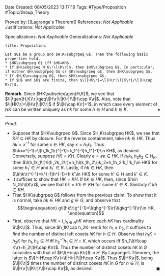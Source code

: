 <div class="topSpace"></div>

Date Created: 08/05/2023 13:17:19
Tags: #Type/Proposition #Topic/Group_Theory

Proved by: [[Lagrange's Theorem]]
References: <i>Not Applicable</i>
Justifications: <i>Not Applicable</i>

Specializations: <i>Not Applicable</i>
Generalizations: <i>Not Applicable</i>

``` ad-Proposition
title: Proposition.

Let $G$ be a group and $H,K\subgrpeq G$. Then the following basic properties hold.
* $HK\subgrpeq G$ iff $HK=KH$.
* If $H\subgrpeq N_G\!\l(K\r)$, then $HK\subgrpeq G$. In particular, if either $H\nsubgrpeq G$ or $K\nsubgrpeq G$, then $HK\subgrpeq G$.
* If $H,K\nsubgrpeq G$, then $HK\nsubgrpeq G$.
* If $H$ and $K$ are finite, then $\l|HK\r|=\l|H\r|\l|K\r|/\l|H\cap K\r|$.

```

<b>Remark.</b> Since $HK\subseteq\gen{H,K}$, we see that $\l|\gen{H,K}\r|\geq\l|H\r|\l|K\r|/\l|H\cap K\r|$. Also, note that $\l|HK\r|=\l|H\r|\l|K\r|$ if $\l|H\cap K\r|=1$, in which case every element of $HK$ can be written uniquely as $hk$ for some $h\in H$ and $k\in K$.<span style="float:right;">$\blacklozenge$</span>

---

<i>Proof.</i>
* Suppose that $HK\subgrpeq G$. Since $H,K\subgrpeq HK$, we see that $KH\subseteq HK$ by closure. For the reverse containment, take $hk\in HK$. Thus $hk=x^{-1}$ for some $x\in HK$, say $x=h_1k_1$. Thus $hk=x^{-1}=\l(h_1k_1\r)^{-1}=k_1^{-1}h_1^{-1}\in KH$, as desired. Conversely, suppose $HK=KH$. Clearly $e=ee\in HK$. If $h_1k_1,h_2k_2\in H_K$, then $\l(h_1k_1\r)\l(h_2k_2\r)=h_1\l(k_1h_2\r)k_2=h_1h_2'k_1'k_1\in HK$ for some $h_1'\in H$ and $k_1'\in K$. Lastly, if $hk\in HK$, then $\l(hk\r)^{-1}=k^{-1}h^{-1}=h'k'\in HK$ for some $h'\in H$ and $k'\in K$.
* It suffices to show that $HK=KH$. If $hk\in HK$, then, since $h\in N_G\!\l(K\r)$, we see that $hk=k'h\in KH$ for some $k'\in K$. Similarly if $kh\in KH$.
* That $HK\subgrpeq G$ follows from the previous claim. To show that it is normal, take $hk\in HK$ and $g\in G$, and observe that
$$\begin{equation}
    g\l(hk\r)g^{-1}=\l(ghg^{-1}\r)\l(gkg^{-1}\r)\in HK.
\end{equation}$$
* First, observe that $HK=\bigcup_{h\in H}hK$ where each $hK$ has cardinality $\l|K\r|$. Thus, since $h_1K\cap h_2K=\em$ for $h_1\neq h_2$, it suffices to find the number of distinct left cosets $hK$ for $h\in H$. Observe that $h_1K=h_2K$ for $h_1,h_2\in H$ iff $h_2^{-1}h_1\in H\cap K$, which occurs iff $h_1\l(H\cap K\r)=h_2\l(H\cap K\r)$. Thus the number of distinct cosets $hK$ in $G$ coincides with that of $h\l(H\cap K\r)$ in $H$. By Lagrange’s Theorem, the latter is $\l[H:H\cap K\r]=\l|H\r|/\l|H\cap K\r|$. Thus $\l|HK\r|$, being $\l|K\r|$ times the number of distinct cosets $hK$ in $G$ for $h\in H$, is $\l|H\r|\l|K\r|/\l|H\cap K\r|$, as desired.<span style="float:right;">$\blacksquare$</span>
